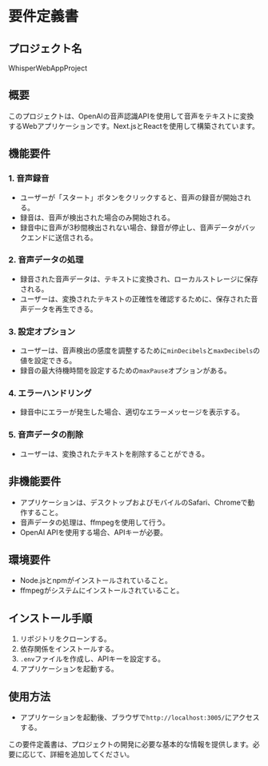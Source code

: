 # 要件定義書

## プロジェクト名
WhisperWebAppProject

## 概要
このプロジェクトは、OpenAIの音声認識APIを使用して音声をテキストに変換するWebアプリケーションです。Next.jsとReactを使用して構築されています。

## 機能要件

### 1. 音声録音
- ユーザーが「スタート」ボタンをクリックすると、音声の録音が開始される。
- 録音は、音声が検出された場合のみ開始される。
- 録音中に音声が3秒間検出されない場合、録音が停止し、音声データがバックエンドに送信される。

### 2. 音声データの処理
- 録音された音声データは、テキストに変換され、ローカルストレージに保存される。
- ユーザーは、変換されたテキストの正確性を確認するために、保存された音声データを再生できる。

### 3. 設定オプション
- ユーザーは、音声検出の感度を調整するために`minDecibels`と`maxDecibels`の値を設定できる。
- 録音の最大待機時間を設定するための`maxPause`オプションがある。

### 4. エラーハンドリング
- 録音中にエラーが発生した場合、適切なエラーメッセージを表示する。

### 5. 音声データの削除
- ユーザーは、変換されたテキストを削除することができる。

## 非機能要件
- アプリケーションは、デスクトップおよびモバイルのSafari、Chromeで動作すること。
- 音声データの処理は、ffmpegを使用して行う。
- OpenAI APIを使用する場合、APIキーが必要。

## 環境要件
- Node.jsとnpmがインストールされていること。
- ffmpegがシステムにインストールされていること。

## インストール手順
1. リポジトリをクローンする。
2. 依存関係をインストールする。
3. `.env`ファイルを作成し、APIキーを設定する。
4. アプリケーションを起動する。

## 使用方法
- アプリケーションを起動後、ブラウザで`http://localhost:3005/`にアクセスする。

この要件定義書は、プロジェクトの開発に必要な基本的な情報を提供します。必要に応じて、詳細を追加してください。